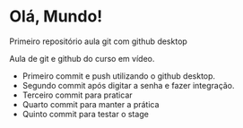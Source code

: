 # Olá, Mundo!

 Primeiro repositório aula git com github desktop

 Aula de git e github do curso em vídeo.
- Primeiro commit e push utilizando o github desktop.
- Segundo commit após digitar a senha e fazer integração.
- Terceiro commit para praticar
- Quarto commit para manter a prática
- Quinto commit para testar o stage

